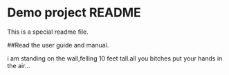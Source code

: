 # Demo project README

This is a special readme file. 

##Read the user guide and manual.

i am standing on the wall,felling 10 feet tall.all you bitches put your hands in the air...
